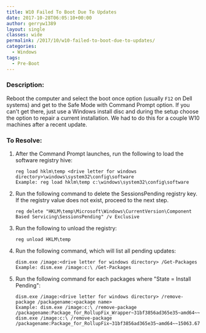 ```yaml
---
title: W10 Failed To Boot Due To Updates
date: 2017-10-28T06:05:10+00:00
author: gerryw1389
layout: single
classes: wide
permalink: /2017/10/w10-failed-to-boot-due-to-updates/
categories:
  - Windows
tags:
  - Pre-Boot
---
```

<!--more-->

### Description:

Reboot the computer and select the boot once option (usually `F12` on Dell systems) and get to the Safe Mode with Command Prompt option. If you can't get there, just use a Windows install disc and during the setup choose the option to repair a current installation. We had to do this for a couple W10 machines after a recent update.

### To Resolve:

1. After the Command Prompt launches, run the following to load the software registry hive:

   ```escape
   reg load hklm\temp <drive letter for windows directory>\windows\system32\config\software
   Example: reg load hklm\temp c:\windows\system32\config\software
   ```

2. Run the following command to delete the SessionsPending registry key. If the registry value does not exist, proceed to the next step.

   ```escape
   reg delete "HKLM\temp\Microsoft\Windows\CurrentVersion\Component Based Servicing\SessionsPending" /v Exclusive
   ```

3. Run the following to unload the registry:

   ```escape
   reg unload HKLM\temp
   ```

4. Run the following command, which will list all pending updates:

   ```escape
   dism.exe /image:<drive letter for windows directory> /Get-Packages
   Example: dism.exe /image:c:\ /Get-Packages
   ```

5. Run the following command for each packages where "State = Install Pending":

   ```escape
   dism.exe /image:<drive letter for windows directory> /remove-package /packagename:<package name>
   Example: dism.exe /image:c:\ /remove-package /packagename:Package_for_RollupFix_Wrapper~31bf3856ad365e35~amd64~~15063.674.1.8
   dism.exe /image:c:\ /remove-package /packagename:Package_for_RollupFix~31bf3856ad365e35~amd64~~15063.674.1.8
   ```